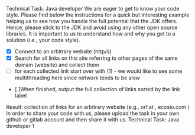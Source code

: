 Technical Task: Java developer
We are eager to get to know your code style. Please find below the instructions for a quick but interesting example helping us to see how you handle the full potential that the JDK offers.
Hence, please stick to the JDK and avoid using any other open source libraries. It is important to us to understand how and why you get to a solution (i.e., your code style).

- [x] Connect to an arbitrary website (http/s)
- [x] Search for all links on this site referring to other pages of the same domain (website) and collect them
- [ ] for each collected link start over with (1) - we would like to see some multithreading here since network tends to be slow
- [ ]When finished, output the full collection of links sorted by the link label
  
Result: collection of links for an arbitrary website (e.g.,
   orf.at
   ,
   ecosio.com
   )
   In order to share your code with us, please upload the task in your own github or gitlab account and then share it with us.
   Technical Task: Java developer 1
